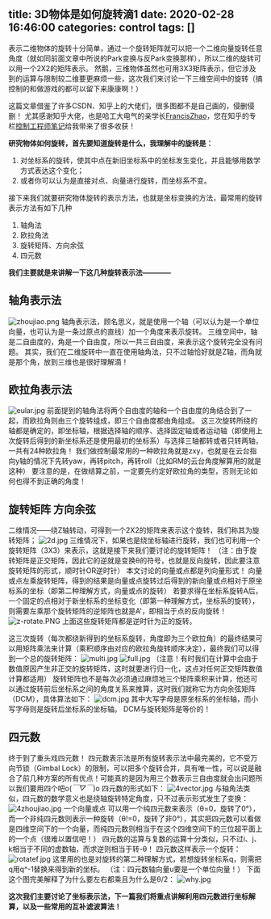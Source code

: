 title: 3D物体是如何旋转滴1
date: 2020-02-28 16:46:00
categories: control
tags: []
---
表示二维物体的旋转十分简单，通过一个旋转矩阵就可以把一个二维向量旋转任意角度（就如同前面文章中所说的Park变换与反Park变换那样），所以二维的旋转可以用一个2X2的矩阵表示。
然鹅，三维物体虽然也可用3X3矩阵表示，但它涉及到的运算与限制较二维要更麻烦一些，这次我们来讨论一下三维空间中的旋转（搞控制的和做游戏的都可以留下来康康啊！）

这篇文章借鉴了许多CSDN、知乎上的大佬们，很多图都不是自己画的，侵删侵删！
尤其感谢知乎大佬，也是哈工大电气的亲学长[FrancisZhao][1]，您在知乎的专栏[控制工程师笔记][2]给我带来了很多收获！


**研究物体如何旋转，首先要知道旋转是什么，我理解中的旋转是：**

 1. 对坐标系的旋转，使其中点在新旧坐标系中的坐标发生变化，并且能够用数学方式表达这个变化；
 2. 或者你可以认为是直接对点、向量进行旋转，而坐标系不变。

接下来我们就要研究物体旋转的表示方法，也就是坐标变换的方法，最常用的旋转表示方法有如下几种

 1. 轴角法
 2. 欧拉角法
 3. 旋转矩阵、方向余弦
 4. 四元数

**我们主要就是来讲解一下这几种旋转表示法————**

## 轴角表示法 ##
![zhoujiao.png][3]
轴角表示法，顾名思义，就是使用一个轴（可以认为是一个单位向量，也可认为是一条过原点的直线）加一个角度来表示旋转。
三维空间中，轴是二自由度的，角是一个自由度，所以一共三自由度，来表示这个旋转完全没有问题。
其实，我们在二维旋转中一直在使用轴角法，只不过轴恰好就是Z轴，而角就是那个角，放到三维也是很好理解滴！


## 欧拉角表示法 ##
![eular.jpg][4]
前面提到的轴角法将两个自由度的轴和一个自由度的角结合到了一起，而欧拉角则由三个旋转组成，即三个自由度都由角组成。
这三次旋转所绕的轴都是确定的，即坐标轴，根据选择轴的顺序、选择固定轴或者运动轴（即使用上次旋转后得到的新坐标系还是使用最初的坐标系）与选择三轴都转或者只转两轴，一共有24种欧拉角！
我们做控制最常用的一种欧拉角就是zxy，也就是在云台指向y轴的情况下先转yaw，再转pitch，再转roll（比如RM的云台角度解算用的就是这种）
要注意的是，在做结算之前，一定要先约定好欧拉角的类型，否则无论如何也得不到正确的角度！


## 旋转矩阵 方向余弦 ##
二维情况——绕Z轴转动，可得到一个2X2的矩阵来表示这个旋转，我们称其为旋转矩阵；
![2d.jpg][5]
三维情况下，如果也是绕坐标轴进行旋转，我们也可利用一个旋转矩阵（3X3）来表示，这就是接下来我们要讨论的旋转矩阵！
（注：由于旋转矩阵是正交矩阵，因此它的逆就是变换θ的符号，也就是反向旋转，因此要注意旋转矩阵的形式，顺时针OR逆时针）
本文讨论的向量或点都是列向量形式！
向量或点左乘旋转矩阵，得到的结果是向量或点旋转过后得到的新向量或点相对于原坐标系的坐标（即第二种理解方式，向量或点的旋转）
若要求得在坐标系旋转A后，一个固定的点相对于新坐标系的坐标变化（即第一种理解方式，坐标系的旋转），则需要左乘那个旋转矩阵的逆矩阵也就是A'，即相当于点的反向旋转！
![z-rotate.PNG][6]
上面这些旋转矩阵都是逆时针为正的旋转。

这三次旋转（每次都绕新得到的坐标系旋转，角度即为三个欧拉角）的最终结果可以用矩阵乘法来计算（乘积顺序由对应的欧拉角旋转顺序决定），最终我们可以得到一个总的旋转矩阵：
![multi.jpg][7]
![full.jpg][8]
（注意！有时我们在计算中会由于数值原因产生非正交的旋转矩阵，这时就要进行归一化，这点对任何正交矩阵数值计算都适用）
旋转矩阵也不是每次必须通过麻烦地三个矩阵乘积来计算，他还可以通过旋转前后坐标系之间的角度关系来推算，这时我们就称它为方向余弦矩阵（DCM），具体算法如下：
![dcm.jpg][9]
其中大写字母是原坐标系的坐标轴，而小写字母则是旋转后坐标系的坐标轴。
DCM与旋转矩阵是等价的！


## 四元数 ##
终于到了重头戏四元数！
四元数表示法是所有旋转表示法中最完美的，它不受万向节锁（Gimbal Lock）的限制，可以把多个旋转合并，具有唯一性，可以说是融合了前几种方案的所有优点！可能真的是因为用三个数表示三自由度就会出问题所以我们要用四个吧o(*￣▽￣*)o
四元数的形式如下：
![4vector.jpg][10]
与轴角法类似，四元数的数学意义也是绕轴旋转特定角度，只不过表示形式发生了变换：
![4zhoujiao.jpg][11]
一个向量或点 可以用一个纯四元数来表示（θ=0，旋转了0°），而一个非纯四元数则表示一种旋转（θ!=0，旋转了非0°），其实把四元数可以看做是四维空间下的一个向量，而纯四元数则相当于在这个四维空间下的三位超平面上的一个点（很难以置信吧！）
四元数的运算与复数的运算十分类似，只不过i、j、k相当于不同的虚数轴，而求逆则相当于转-θ！
四元数这样表示一个旋转：
![rotatef.jpg][12]
这里用的也是对旋转的第二种理解方式，若想旋转坐标系q，则需把q用q^-1替换来得到新的坐标。
（注：四元数轴向量u要是一个单位向量！）
下面这个图完美解释了为什么要左右都乘且为什么是θ/2：
![why.jpg][13]

**这次我们主要讨论了坐标表示法，下一篇我们将重点讲解利用四元数进行坐标解算，以及一些常用的互补滤波算法！**


  [1]: https://www.zhihu.com/people/zhao-yong-zheng-bu-zheng
  [2]: https://zhuanlan.zhihu.com/53231323
  [3]: /old_images/2020/02/2495871206.png
  [4]: /old_images/2020/02/1473089206.jpg
  [5]: /old_images/2020/02/3230677208.jpg
  [6]: /old_images/2020/02/1055054676.png
  [7]: /old_images/2020/02/4279915631.jpg
  [8]: /old_images/2020/02/1451004919.jpg
  [9]: /old_images/2020/02/3798843184.jpg
  [10]: /old_images/2020/02/855161026.jpg
  [11]: /old_images/2020/02/242777591.jpg
  [12]: /old_images/2020/02/817300143.jpg
  [13]: /old_images/2020/02/1356342890.jpg
